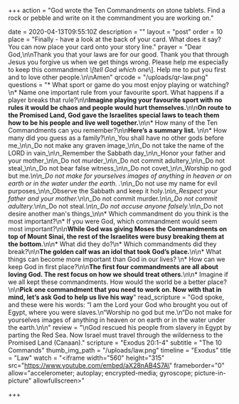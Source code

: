 +++
action = "God wrote the Ten Commandments on stone tablets. Find a rock or pebble and write on it the commandment you are working on."

date = 2020-04-13T09:55:10Z
description = ""
layout = "post"
order = 10
place = "Finally - have a look at the back of your card. What does it say? You can now place your card onto your story line."
prayer = "Dear God,\n\nThank you that your laws are for our good. Thank you that through Jesus you forgive us when we get things wrong. Please help me especially to keep this commandment _\\[tell God which one_\\]. Help me to put you first and to love other people.\n\nAmen"
qrcode = "/uploads/qr-law.png"
questions = "* What sport or game do you most enjoy playing or watching?\n* Name one important rule from your favourite sport. What happens if a player breaks that rule?\n\n**Imagine playing your favourite sport with no rules it would be chaos and people would hurt themselves.**\n\n**On route to the Promised Land, God gave the Israelites special laws to teach them how to be his people and live well together.**\n\n* How many of the Ten Commandments can you remember?\n\n**Here’s a summary list.** \n\n* How many did you guess as a family?\n\n_You shall have no other gods before me_\n\n_Do not make any graven image_\n\n_Do not take the name of the LORD in vain_\n\n_Remember the Sabbath day_\n\n_Honor your father and your mother_\n\n_Do not murder_\n\n_Do not commit adultery_\n\n_Do not steal_\n\n_Do not bear false witness_\n\n_Do not covet_\n\n_Worship no god but me._\n\n_Do not make for yourselves images of anything in heaven or on earth or in the water under the earth. ._\n\n_Do not use my name for evil purposes_\n\n_Observe the Sabbath and keep it holy._\n\n_Respect your father and your mother._\n\n_Do not commit murder._\n\n_Do not commit adultery._\n\n_Do not steal._\n\n_Do not accuse anyone falsely._\n\n_Do not desire another man's things_\n\n* Which commandment do you think is the most important?\n* If you were God, which commandment would seem most important?\n\n**While God was giving Moses the Commandments on top of Mount Sinai, the rest of the Israelites were busy breaking them at the bottom.**\n\n* What did they do?\n* Which commandments did they break?\n\n**The golden calf was an idol that took God’s place.**\n\n* What things can become more important than God in our lives? \n* How can we keep God in first place?\n\n**The first four commandments are all about loving God. The rest focus on how we should treat others.**\n\n* Imagine if we all kept these commandments. How would the world be a better place?\n\n**Pick one commandment that you need to work on. Now with that in mind, let’s ask God to help us live his way**"
read_scripture = "God spoke, and these were his words: “I am the Lord your God who brought you out of Egypt, where you were slaves.\n“Worship no god but me.\n“Do not make for yourselves images of anything in heaven or on earth or in the water under the earth.\n\n"
review = "\nGod rescued his people from slavery in Egypt by parting the Red Sea. Now Israel must travel through the wilderness to the Promised Land (Canaan)."
scripture = "Exodus 20:1-4"
subtitle = "The 10 Commands"
thumb_img_path = "/uploads/law.png"
timeline = "Exodus"
title = "Law"
watch = "<iframe width=\"560\" height=\"315\" src=\"https://www.youtube.com/embed/aX28nAB4S7A\" frameborder=\"0\" allow=\"accelerometer; autoplay; encrypted-media; gyroscope; picture-in-picture\" allowfullscreen></iframe>"

+++
